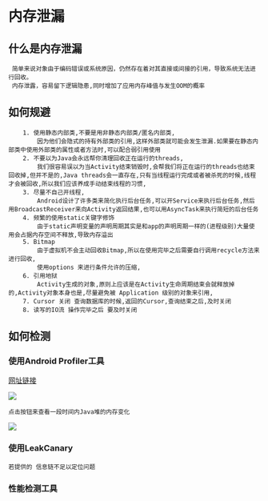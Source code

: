 # 内存泄漏

## 什么是内存泄漏

     简单来说对象由于编码错误或系统原因，仍然存在着对其直接或间接的引用，导致系统无法进行回收。
     内存泄露，容易留下逻辑隐患,同时增加了应用内存峰值与发生OOM的概率
     
## 如何规避

        1. 使用静态内部类,不要是用非静态内部类/匿名内部类,
            因为他们会隐式的持有外部类的引用,这样外部类就可能会发生泄漏.如果要在静态内部类中使用外部类的属性或者方法时,可以配合弱引用使用
        2. 不要以为Java会永远帮你清理回收正在运行的threads,
            我们很容易误以为当Activity结束销毁时,会帮我们将正在运行的threads也结束回收掉,但并不是的,Java threads会一直存在,只有当线程运行完成或者被杀死的时候,线程才会被回收,所以我们应该养成手动结束线程的习惯,
        3. 尽量不自己开线程,
            Android设计了许多类来简化执行后台任务,可以开Service来执行后台任务,然后用BroadcastReceiver来向Activity返回结果,也可以用AsyncTask来执行简短的后台任务
        4. 频繁的使用static关键字修饰
            由于static声明变量的声明周期其实是和app的声明周期一样的(进程级别)大量使用会占据内存空间不释放,导致内存溢出
        5. Bitmap
            由于虚拟机不会主动回收Bitmap,所以在使用完毕之后需要自行调用recycle方法来进行回收,
            使用options 来进行条件允许的压缩,
        6. 引用地狱
            Activity生成的对象,原则上应该是在Activity生命周期结束会就释放掉的,Activity对象本身也是,尽量避免被 Application 级别的对象来引用,
        7. Cursor 关闭 查询数据库的时候,返回的Cursor,查询结束之后,及时关闭
        8. 读写的IO流 操作完毕之后 要及时关闭  


## 如何检测

### 使用Android Profiler工具

[网址链接](https://blog.csdn.net/Double2hao/article/details/78784758)

![](https://upload-images.jianshu.io/upload_images/61189-ba83dcb96c4a5674.jpg)

    点击按钮来查看一段时间内Java堆的内存变化

![](https://upload-images.jianshu.io/upload_images/61189-edeec0568fd8e3fc.jpg)

### 使用LeakCanary

    若提供的 信息链不足以定位问题

### 性能检测工具
